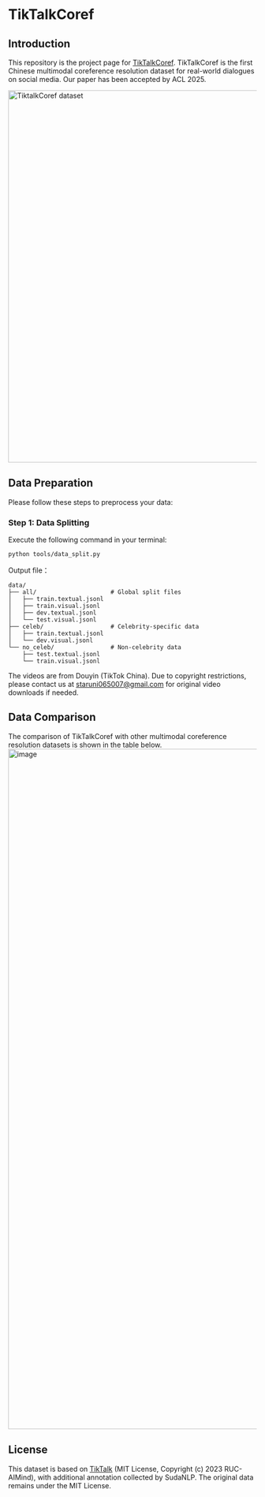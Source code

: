 # TikTalkCoref

## Introduction
This repository is the project page for [TikTalkCoref](https://arxiv.org/abs/2504.14321). TikTalkCoref is the first Chinese multimodal coreference resolution dataset for real-world dialogues on social media. Our paper has been accepted by ACL 2025.

<img width="755" alt="TiktalkCoref dataset" src="https://github.com/user-attachments/assets/d3be68a8-e04a-4f56-b384-a4bf32fdd5a9" />

## Data Preparation
Please follow these steps to preprocess your data:
### Step 1: Data Splitting
Execute the following command in your terminal:
```bash
python tools/data_split.py
```
Output file：
```
data/
├── all/                     # Global split files
│   ├── train.textual.jsonl
│   ├── train.visual.jsonl
│   ├── dev.textual.jsonl
│   └── test.visual.jsonl
├── celeb/                   # Celebrity-specific data
│   ├── train.textual.jsonl
│   └── dev.visual.jsonl
└── no_celeb/                # Non-celebrity data
    ├── test.textual.jsonl
    └── train.visual.jsonl
```
The videos are from Douyin (TikTok China). Due to copyright restrictions, please contact us at staruni065007@gmail.com for original video downloads if needed. 

## Data Comparison
The comparison of TikTalkCoref with other multimodal coreference resolution datasets is shown in the table below.
<img width="1380" alt="image" src="https://github.com/user-attachments/assets/859d3939-a7b4-4396-ac72-9851051f31c7" />



## License

This dataset is based on [TikTalk](https://github.com/RUC-AIMind/TikTalk) (MIT License, Copyright (c) 2023 RUC-AIMind), with additional annotation collected by SudaNLP.  The original data remains under the MIT License.
